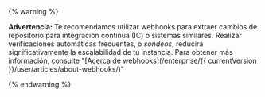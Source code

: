 {% warning %}

**Advertencia:** Te recomendamos utilizar webhooks para extraer cambios de repositorio para integración contínua (IC) o sistemas similares. Realizar verificaciones automáticas frecuentes, o *sondeos*, reducirá significativamente la escalabilidad de tu instancia. Para obtener más información, consulte "[Acerca de webhooks](/enterprise/{{ currentVersion }}/user/articles/about-webhooks/)"

{% endwarning %}
